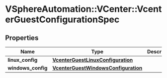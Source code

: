 # VSphereAutomation::VCenter::VcenterGuestConfigurationSpec

## Properties
Name | Type | Description | Notes
------------ | ------------- | ------------- | -------------
**linux_config** | [**VcenterGuestLinuxConfiguration**](VcenterGuestLinuxConfiguration.md) |  | [optional] 
**windows_config** | [**VcenterGuestWindowsConfiguration**](VcenterGuestWindowsConfiguration.md) |  | [optional] 


